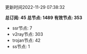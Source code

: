 更新时间2022-11-29 07:38:32

**总订阅: 45**
**总节点: 1489**
**有效节点: 353**
- ssr节点: 7
- v2ray节点: 303
- trojan节点: 42
- ss节点: 1
